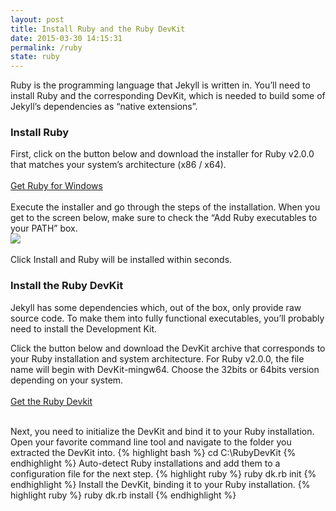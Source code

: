 ```yaml
---
layout: post
title: Install Ruby and the Ruby DevKit
date: 2015-03-30 14:15:31
permalink: /ruby
state: ruby
---
```

Ruby is the programming language that Jekyll is written in. You’ll need to install Ruby and the corresponding DevKit, which is needed to build some of Jekyll’s dependencies as “native extensions”.
<h3>Install Ruby</h3>
First, click on the button below and download the installer for Ruby v2.0.0 that matches your system’s architecture (x86 / x64).<br><br>
<a class=" col-md-6 col-md-offset-3 btn btn-default" href="http://rubyinstaller.org/downloads/" target="_blank">Get Ruby for Windows</a><br><br>
Execute the installer and go through the steps of the installation. When you get to the screen below, make sure to check the “Add Ruby executables to your PATH” box.
<div class="text-center">
	<img src="{{ site.baseurl }}/images/ruby-path.png"><br><br>
Click Install and Ruby will be installed within seconds.
</div>
<h3>Install the Ruby DevKit</h3>
Jekyll has some dependencies which, out of the box, only provide raw source code. To make them into fully functional executables, you’ll probably need to install the Development Kit.

Click the button below and download the DevKit archive that corresponds to your Ruby installation and system architecture. For Ruby v2.0.0, the file name will begin with DevKit-mingw64. Choose the 32bits or 64bits version depending on your system.<br><br>
<a class=" col-md-6 col-md-offset-3 btn btn-default" href="http://rubyinstaller.org/downloads/" target="_blank">Get the Ruby Devkit</a><br><br>

Next, you need to initialize the DevKit and bind it to your Ruby installation. Open your favorite command line tool and navigate to the folder you extracted the DevKit into.
{% highlight bash %}
	cd C:\RubyDevKit
{% endhighlight %}
Auto-detect Ruby installations and add them to a configuration file for the next step.
{% highlight ruby %}
	ruby dk.rb init
{% endhighlight %}
Install the DevKit, binding it to your Ruby installation.
{% highlight ruby %}
	ruby dk.rb install
{% endhighlight %}